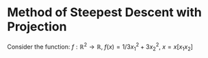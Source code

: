 # Method of Steepest Descent with Projection

Consider the function:
$f:ℝ^2→ℝ$, 		$f(x)=1/3x_1^2+3x_2^2$,		$x=x[x_1 x_2]$
